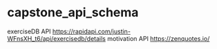 # capstone_api_schema
exerciseDB API  https://rapidapi.com/justin-WFnsXH_t6/api/exercisedb/details
motivation API  https://zenquotes.io/
